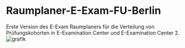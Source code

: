 # Raumplaner-E-Exam-FU-Berlin
Erste Version des E-Exam Raumplaners für die Verteilung von Prüfungskohorten in E-Examination Center und E-Examination Center 2.
![grafik](https://user-images.githubusercontent.com/100680594/207540529-f47a5615-01f1-4370-bcaf-734e0cad29ef.png)
